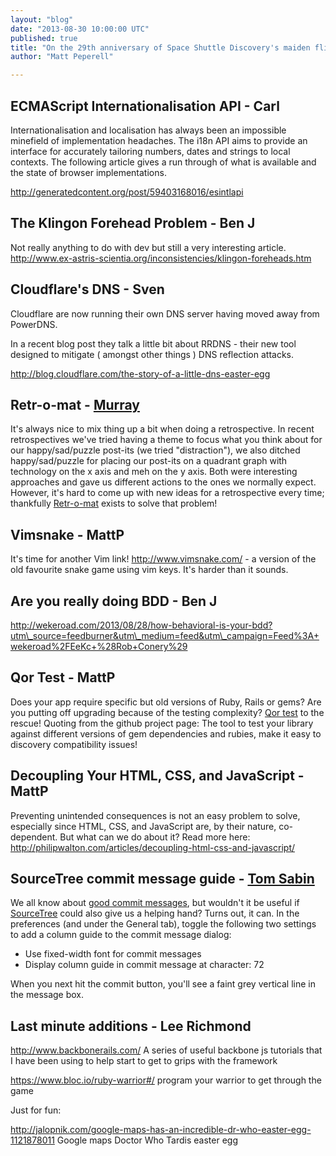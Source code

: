 ```yaml
---
layout: "blog"
date: "2013-08-30 10:00:00 UTC"
published: true
title: "On the 29th anniversary of Space Shuttle Discovery's maiden flight"
author: "Matt Peperell"

---
```


## ECMAScript Internationalisation API - Carl Internationalisation and localisation has always been an impossible minefield of implementation headaches. The i18n API aims to provide an interface for accurately tailoring numbers, dates and strings to local contexts. The following article gives a run through of what is available and the state of browser implementations.  http://generatedcontent.org/post/59403168016/esintlapi  ## The Klingon Forehead Problem - Ben J Not really anything to do with dev but still a very interesting article. http://www.ex-astris-scientia.org/inconsistencies/klingon-foreheads.htm  ## Cloudflare's DNS - Sven Cloudflare are now running their own DNS server having moved away from PowerDNS.  In a recent blog post they talk a little bit about RRDNS - their new tool designed to mitigate ( amongst other things ) DNS reflection attacks.  http://blog.cloudflare.com/the-story-of-a-little-dns-easter-egg   ## Retr-o-mat - [Murray](http://www.unboxedconsulting.com/people/murray-steele)  It's always nice to mix thing up a bit when doing a retrospective. In recent retrospectives we've tried having a theme to focus what you think about for our happy/sad/puzzle post-its (we tried "distraction"), we also ditched happy/sad/puzzle for placing our post-its on a quadrant graph with technology on the x axis and meh on the y axis. Both were interesting approaches and gave us different actions to the ones we normally expect. However, it's hard to come up with new ideas for a retrospective every time; thankfully [Retr-o-mat](http://www.plans-for-retrospectives.com/) exists to solve that problem!   ## Vimsnake - MattP It's time for another Vim link! http://www.vimsnake.com/ - a version of the old favourite snake game using vim keys. It's harder than it sounds.  ## Are you really doing BDD - Ben J http://wekeroad.com/2013/08/28/how-behavioral-is-your-bdd?utm\_source=feedburner&utm\_medium=feed&utm\_campaign=Feed%3A+wekeroad%2FEeKc+%28Rob+Conery%29  ## Qor Test - MattP Does your app require specific but old versions of Ruby, Rails or gems? Are you putting off upgrading because of the testing complexity? [Qor test](https://github.com/qor/qor\_test/tree/master) to the rescue! Quoting from the github project page: The tool to test your library against different versions of gem dependencies and rubies, make it easy to discovery compatibility issues!  ## Decoupling Your HTML, CSS, and JavaScript - MattP Preventing unintended consequences is not an easy problem to solve, especially since HTML, CSS, and JavaScript are, by their nature, co-dependent. But what can we do about it? Read more here: http://philipwalton.com/articles/decoupling-html-css-and-javascript/  ## SourceTree commit message guide - [Tom Sabin](http://www.unboxedconsulting.com/people/tom-sabin)  We all know about [good commit messages](http://tbaggery.com/2008/04/19/a-note-about-git-commit-messages.html), but wouldn't it be useful if [SourceTree](http://www.sourcetreeapp.com/) could also give us a helping hand? Turns out, it can. In the preferences (and under the General tab), toggle the following two settings to add a column guide to the commit message dialog:  - Use fixed-width font for commit messages - Display column guide in commit message at character: 72  When you next hit the commit button, you'll see a faint grey vertical line in the message box.  ## Last minute additions - Lee Richmond http://www.backbonerails.com/ A series of useful backbone js tutorials that I have been using to help start to get to grips with the framework   https://www.bloc.io/ruby-warrior#/ program your warrior to get through the game  Just for fun:  http://jalopnik.com/google-maps-has-an-incredible-dr-who-easter-egg-1121878011 Google maps Doctor Who Tardis easter egg


